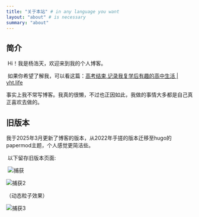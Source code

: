```yaml
---
title: "关于本站" # in any language you want
layout: "about" # is necessary
summary: "about"
---
```


## 简介

​	Hi！我是杨浩天，欢迎来到我的个人博客。

​	如果你希望了解我，可以看这篇：[高考结束,记录我复学后有趣的高中生活 | yht.life](https://yht.life/post/高考结束记录我复学后有趣的高中生活/)

​	事实上我不常写博客。我真的很懒，不过也正因如此，我做的事情大多都是自己真正喜欢去做的。

## 旧版本

​	我于2025年3月更新了博客的版本，从2022年手搓的版本迁移至hugo的papermod主题，个人感觉更简洁些。

​	以下留存旧版本页面:

​	![捕获](https://blog-cdn.yht.life/blog/2025/03/1420250314221120.PNG)

![捕获2](https://blog-cdn.yht.life/blog/2025/03/1420250314221151.PNG)

（动态粒子效果）

![捕获3](https://blog-cdn.yht.life/blog/2025/03/1420250314221200.PNG)

